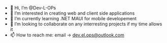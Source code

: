 - 👋 Hi, I’m @Dev-L-OPs
- 👀 I’m interested in creating web and client side applications 
- 🌱 I’m currently learning .NET MAUI for mobile developement
- 💞️ I’m looking to collaborate on any interresting projects if my time allows it
- 📫 How to reach me: email -> dev.el.ops@outlook.com

<!---
Dev-L-OPs/Dev-L-OPs is a ✨ special ✨ repository because its `README.md` (this file) appears on your GitHub profile.
You can click the Preview link to take a look at your changes.
--->
